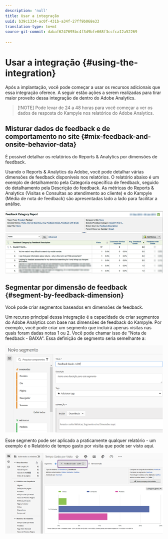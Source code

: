 ```yaml
---
description: 'null'
title: Usar a integração
uuid: b39c1334-ac0f-431b-a34f-27ff9b068e33
translation-type: tm+mt
source-git-commit: dabaf6247695bc4f3d9bfe668f3ccfca12a52269

---
```



# Usar a integração {#using-the-integration}

Após a implantação, você pode começar a usar os recursos adicionais que essa integração oferece. A seguir estão ações a serem realizadas para tirar maior proveito dessa integração de dentro do Adobe Analytics.

>[!NOTE] Pode levar de 24 a 48 horas para você começar a ver os dados de resposta do Kampyle nos relatórios do Adobe Analytics.

## Misturar dados de feedback e de comportamento no site {#mix-feedback-and-onsite-behavior-data}

É possível detalhar os relatórios do Reports &amp; Analytics por dimensões de feedback.

Usando o Reports &amp; Analytics da Adobe, você pode detalhar várias dimensões de feedback disponíveis nos relatórios. O relatório abaixo é um exemplo de detalhamento pela Categoria específica de feedback, seguido do detalhamento pela Descrição do feedback. As métricas do Reports &amp; Analytics (Visitas e Consultas ao atendimento ao cliente) e do Kampyle (Média de nota de feedback) são apresentadas lado a lado para facilitar a análise.

![](assets/feedback_category_report.png)

## Segmentar por dimensão de feedback {#segment-by-feedback-dimension}

Você pode criar segmentos baseados em dimensões de feedback.

Um recurso principal dessa integração é a capacidade de criar segmentos do Adobe Analytics com base nas dimensões de feedback do Kampyle. Por exemplo, você pode criar um segmento que incluirá apenas visitas nas quais foram dadas notas 1 ou 2. Você pode chamar isso de &quot;Nota de feedback - BAIXA&quot;. Essa definição de segmento seria semelhante a:

![](assets/segment_feedback.png)

Esse segmento pode ser aplicado a praticamente qualquer relatório - um exemplo é o Relatório de tempo gasto por visita que pode ser visto aqui.

![](assets/time_spent_per_visit.png)
